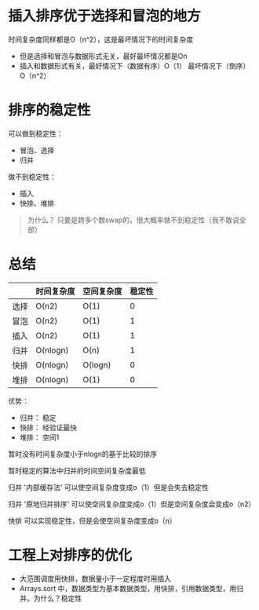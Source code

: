 # 插入排序优于选择和冒泡的地方
时间复杂度同样都是O（n^2），这是最坏情况下的时间复杂度

- 但是选择和冒泡与数据形式无关，最好最坏情况都是On
- 插入和数据形式有关，最好情况下（数据有序）O（1） 最坏情况下（倒序） O（n^2）


# 排序的稳定性

可以做到稳定性：

- 冒泡、选择
- 归并

做不到稳定性：

- 插入
- 快排、堆排

> 为什么？
> 只要是跨多个数swap的，很大概率做不到稳定性（我不敢说全部）



# 总结

|     | 时间复杂度    | 空间复杂度   | 稳定性 |
|-----|----------|---------|-----|
| 选择  | O(n2)    | O(1)    | 0   |
| 冒泡  | O(n2)    | O(1)    | 1   |
| 插入  | O(n2)    | O(1)    | 1   |
| 归并  | O(nlogn) | O(n)    | 1   |
| 快排  | O(nlogn) | O(logn) | 0   |
| 堆排  | O(nlogn) | O(1)    | 0   |



优势：
- 归并： 稳定
- 快排： 经验证最快
- 堆排： 空间1

暂时没有时间复杂度小于nlogn的基于比较的排序

暂时稳定的算法中归并的时间空间复杂度最低

归并 '内部缓存法' 可以使空间复杂度变成o（1）但是会失去稳定性

归并 '原地归并排序' 可以使空间复杂度变成o（1）但是空间复杂度会变成o（n2）

快排 可以实现稳定性，但是会使空间复杂度变成o（n）

# 工程上对排序的优化

- 大范围调度用快排，数据量小于一定程度时用插入
- Arrays.sort 中，数据类型为基本数据类型，用快排，引用数据类型，用归并。为什么？稳定性





